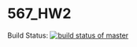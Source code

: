 # 567_HW2

Build Status: [![build status of master](https://app.travis-ci.com/josephletizia/567_HW2.svg?branch=main)](https://app.travis-ci.com/josephletizia/567_HW2)
